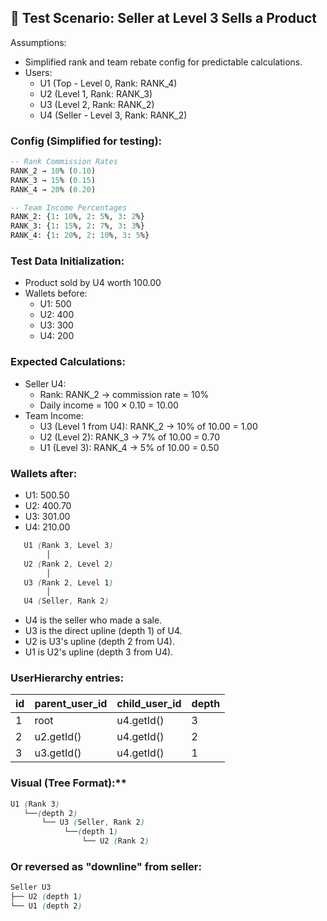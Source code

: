 ## 🧪 Test Scenario: Seller at Level 3 Sells a Product
Assumptions:
- Simplified rank and team rebate config for predictable calculations.
- Users:
  - U1 (Top - Level 0, Rank: RANK_4)
  - U2 (Level 1, Rank: RANK_3)
  - U3 (Level 2, Rank: RANK_2)
  - U4 (Seller - Level 3, Rank: RANK_2)


### Config (Simplified for testing):
````sql
-- Rank Commission Rates
RANK_2 → 10% (0.10)
RANK_3 → 15% (0.15)
RANK_4 → 20% (0.20)

-- Team Income Percentages
RANK_2: {1: 10%, 2: 5%, 3: 2%}
RANK_3: {1: 15%, 2: 7%, 3: 3%}
RANK_4: {1: 20%, 2: 10%, 3: 5%}
````

### Test Data Initialization:
- Product sold by U4 worth 100.00
- Wallets before:
  - U1: 500
  - U2: 400
  - U3: 300
  - U4: 200

### Expected Calculations:
- Seller U4:
  - Rank: RANK_2 → commission rate = 10%
  - Daily income = 100 × 0.10 = 10.00
- Team Income:
  - U3 (Level 1 from U4): RANK_2 → 10% of 10.00 = 1.00
  - U2 (Level 2): RANK_3 → 7% of 10.00 = 0.70
  - U1 (Level 3): RANK_4 → 5% of 10.00 = 0.50

### Wallets after:
- U1: 500.50
- U2: 400.70
- U3: 301.00
- U4: 210.00


````scss
   U1 (Rank 3, Level 3)
        │
   U2 (Rank 2, Level 2)
        │
   U3 (Rank 2, Level 1)
        │
   U4 (Seller, Rank 2)
````
- U4 is the seller who made a sale.
- U3 is the direct upline (depth 1) of U4.
- U2 is U3's upline (depth 2 from U4).
- U1 is U2's upline (depth 3 from U4).

### UserHierarchy entries:

| id | parent\_user\_id | child\_user\_id | depth |
| -- |------------------| --------------- | ----- |
| 1  | root             | u4.getId()      | 3     |
| 2  | u2.getId()       | u4.getId()      | 2     |
| 3  | u3.getId()       | u4.getId()      | 1     |


### Visual (Tree Format):**

````scss
U1 (Rank 3)
   └──(depth 2)
       └── U3 (Seller, Rank 2)
            └──(depth 1)
                └── U2 (Rank 2)
````

### Or reversed as "downline" from seller:
````scss
Seller U3
├── U2 (depth 1)
└── U1 (depth 2)
````